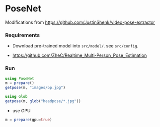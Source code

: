 # PoseNet

Modifications from https://github.com/JustinShenk/video-pose-extractor


### Requirements
* Download pre-trained model into `src/model/`. see `src/config`.
 - https://github.com/ZheC/Realtime_Multi-Person_Pose_Estimation


### Run
```julia
using PoseNet
m = prepare()
getpose(m, "images/bp.jpg")

using Glob
getpose(m, glob("headpose/*.jpg"))
```

* use GPU
```julia
m = prepare(gpu=true)
```
